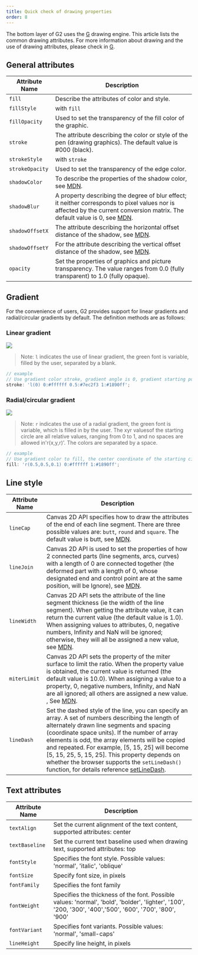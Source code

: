 ```yaml
---
title: Quick check of drawing properties
order: 8
---
```


The bottom layer of G2 uses the [G](https://g.antv.vision/en/docs/api/shape/attrs) drawing engine. This article lists the common drawing attributes. For more information about drawing and the use of drawing attributes, please check in [G](https://g.antv.vision/en/).

## General attributes

| Attribute Name  | Description                                                                                                                                                                                                                                                          |
| --------------- | -------------------------------------------------------------------------------------------------------------------------------------------------------------------------------------------------------------------------------------------------------------------- |
| `fill`          | Describe the attributes of color and style.                                                                                                                                                                                                                          |
| `fillStyle`     | with `fill`                                                                                                                                                                                                                                                          |
| `fillOpacity`   | Used to set the transparency of the fill color of the graphic.                                                                                                                                                                                                       |
| `stroke`        | The attribute describing the color or style of the pen (drawing graphics). The default value is #000 (black).                                                                                                                                                        |
| `strokeStyle`   | with `stroke`                                                                                                                                                                                                                                                        |
| `strokeOpacity` | Used to set the transparency of the edge color.                                                                                                                                                                                                                      |
| `shadowColor`   | To describe the properties of the shadow color, see [MDN](https://developer.mozilla.org/en-US/docs/Web/API/CanvasRenderingContext2D/shadowColor).                                                                                                                    |
| `shadowBlur`    | A property describing the degree of blur effect; it neither corresponds to pixel values ​​nor is affected by the current conversion matrix. The default value is 0, see [MDN](https://developer.mozilla.org/en-US/docs/Web/API/CanvasRenderingContext2D/shadowBlur). |
| `shadowOffsetX` | The attribute describing the horizontal offset distance of the shadow, see [MDN](https://developer.mozilla.org/en-US/docs/Web/API/CanvasRenderingContext2D/shadowOffsetX).                                                                                           |
| `shadowOffsetY` | For the attribute describing the vertical offset distance of the shadow, see [MDN](https://developer.mozilla.org/en-US/docs/Web/API/CanvasRenderingContext2D/shadowOffsetY).                                                                                         |
| `opacity`       | Set the properties of graphics and picture transparency. The value ranges from 0.0 (fully transparent) to 1.0 (fully opaque).                                                                                                                                        |

## Gradient

For the convenience of users, G2 provides support for linear gradients and radial/circular gradients by default. The definition methods are as follows:

### Linear gradient

![](https://gw.alipayobjects.com/zos/rmsportal/ElBYXdsTZKFflacOBNtp.png#align=left&display=inline&height=142&originHeight=328&originWidth=1384&status=done&style=none&width=600)

> Note: `l` indicates the use of linear gradient, the green font is variable, filled by the user, separated by a blank.

```javascript
// example
// Use gradient color stroke, gradient angle is 0, gradient starting point color #ffffff, midpoint gradient color #7ec2f3, ending gradient color #1890ff
stroke: 'l(0) 0:#ffffff 0.5:#7ec2f3 1:#1890ff';
```

### Radial/circular gradient

![](https://gw.alipayobjects.com/zos/rmsportal/fBFocveoeRaeaCCPTaFo.png#align=left&display=inline&height=144&originHeight=408&originWidth=1702&status=done&style=none&width=600)

> Note: `r` indicates the use of a radial gradient, the green font is variable, which is filled in by the user. The xyr values ​​of the starting circle are all relative values, ranging from 0 to 1, and no spaces are allowed in'r(x,y,r)'. The colors are separated by a space.

```javascript
// example
// Use gradient color to fill, the center coordinate of the starting circle of the gradient is the center point of the bounding box of the filled object, the radius is 0.1 times (the diagonal length of the bounding box / 2), the color of the starting point of the gradient #ffffff , The gradient color at the midpoint is #7ec2f3, and the gradient color at the end is #1890ff
fill: 'r(0.5,0.5,0.1) 0:#ffffff 1:#1890ff';
```

## Line style

| Attribute Name | Description                                                                                                                                                                                                                                                                                                                                                                                                                                                                                                                                      |
| -------------- | ------------------------------------------------------------------------------------------------------------------------------------------------------------------------------------------------------------------------------------------------------------------------------------------------------------------------------------------------------------------------------------------------------------------------------------------------------------------------------------------------------------------------------------------------ |
| `lineCap`      | Canvas 2D API specifies how to draw the attributes of the end of each line segment. There are three possible values are: `butt`, `round` and `square`. The default value is butt, see [MDN](https://developer.mozilla.org/en-US/docs/Web/API/CanvasRenderingContext2D/lineCap).                                                                                                                                                                                                                                                                  |
| `lineJoin`     | Canvas 2D API is used to set the properties of how 2 connected parts (line segments, arcs, curves) with a length of 0 are connected together (the deformed part with a length of 0, whose designated end and control point are at the same position, will be Ignore), see [MDN](https://developer.mozilla.org/en-US/docs/Web/API/CanvasRenderingContext2D/lineJoin).                                                                                                                                                                             |
| `lineWidth`    | Canvas 2D API sets the attribute of the line segment thickness (ie the width of the line segment). When getting the attribute value, it can return the current value (the default value is 1.0). When assigning values ​​to attributes, 0, negative numbers, Infinity and NaN will be ignored; otherwise, they will all be assigned a new value, see [MDN](https://developer.mozilla.org/en-US/docs/Web/API/CanvasRenderingContext2D/lineWidth).                                                                                                 |
| `miterLimit`   | Canvas 2D API sets the property of the miter surface to limit the ratio. When the property value is obtained, the current value is returned (the default value is 10.0). When assigning a value to a property, 0, negative numbers, Infinity, and NaN are all ignored; all others are assigned a new value. , See [MDN](https://developer.mozilla.org/en-US/docs/Web/API/CanvasRenderingContext2D/miterLimit).                                                                                                                                   |
| `lineDash`     | Set the dashed style of the line, you can specify an array. A set of numbers describing the length of alternately drawn line segments and spacing (coordinate space units). If the number of array elements is odd, the array elements will be copied and repeated. For example, [5, 15, 25] will become [5, 15, 25, 5, 15, 25]. This property depends on whether the browser supports the `setLineDash()` function, for details reference [setLineDash](https://developer.mozilla.org/en-US/docs/Web/API/CanvasRenderingContext2D/setLineDash). |

## Text attributes

| Attribute Name | Description                                                                                                                                              |
| -------------- | -------------------------------------------------------------------------------------------------------------------------------------------------------- |
| `textAlign`    | Set the current alignment of the text content, supported attributes: center                                                                              |
| `textBaseline` | Set the current text baseline used when drawing text, supported attributes: top                                                                          |
| `fontStyle`    | Specifies the font style. Possible values: 'normal', 'italic', 'oblique'                                                                                 |
| `fontSize`     | Specify font size, in pixels                                                                                                                             |
| `fontFamily`   | Specifies the font family                                                                                                                                |
| `fontWeight`   | Specifies the thickness of the font. Possible values: 'normal', 'bold', 'bolder', 'lighter', '100', '200, '300', '400','500', '600', '700', '800', '900' |
| `fontVariant`  | Specifies font variants. Possible values: 'normal', 'small-caps'                                                                                         |
| `lineHeight`   | Specify line height, in pixels                                                                                                                           |

